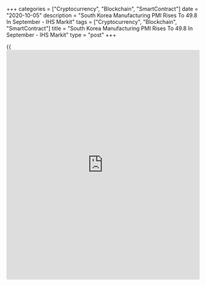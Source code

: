 +++
categories = ["Cryptocurrency", "Blockchain", "SmartContract"]
date = "2020-10-05"
description = "South Korea Manufacturing PMI Rises To 49.8 In September - IHS Markit"
tags = ["Cryptocurrency", "Blockchain", "SmartContract"]
title = "South Korea Manufacturing PMI Rises To 49.8 In September - IHS Markit"
type = "post"
+++

{{<iframe id="large-banner" src="https://www.bounty.group/#slide=16.0" width="100%" height="600" scrolling="no" style="border: 0px solid rgb(216, 221, 230); border-radius: 3px;">}}

The manufacturing sector in South Korea continued to contract in
September, albeit at a slower pace, the latest survey from IHS Markit
showed on Monday with a PMI score of 49.8.

That's up from 48.5 in August, although it remains beneath the boom-or-
bust line of 50 that separates expansion from contraction.

Individually, output expanded for the first time since January, while
new orders fell at their weakest rate in eight months. But employment
declined at a faster pace as expectations moderated.

Meanwhile, output prices fell further amid growing competitive
pressures, despite an increase in cost burdens.

For comments and feedback [contact](https://www.playgroundfx.com/contact/): editorial@rtt[news](https://www.letsplayfx.com/blog/forex-news-website/).com

[Economic News][1]

 **What parts of the world are seeing the best (and worst) economic
performances lately? Click[here][2] to check out our [Econ Scorecard][2]
and find out! See up-to-the-moment [ranking](https://www.playgroundfx.com/blog/crypto-exchange-ranking/)s for the best and worst
performers in [GDP][3], [unemployment rate][4], [inflation][5] and much
more.**

   1. www.rtt[news](https://www.letsplayfx.com/blog/forex-news-website/).com/Content/EconomicNews.aspx
   2. www.rtt[news](https://www.letsplayfx.com/blog/forex-news-website/).com/economic-scorecard/world-rank/industrial-production/highest-performance.aspx
   3. www.rtt[news](https://www.letsplayfx.com/blog/forex-news-website/).com/economic-scorecard/world-rank/GDP/highest-performance.aspx
   4. www.rtt[news](https://www.letsplayfx.com/blog/forex-news-website/).com/economic-scorecard/world-rank/unemployment-rate/lowest-performance.aspx
   5. www.rtt[news](https://www.letsplayfx.com/blog/forex-news-website/).com/economic-scorecard/world-rank/CPI/highest-performance.aspx